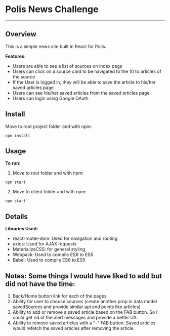 # Polis News Challenge

---

## Overview

This is a simple news site built in React for Polis.

**Features:**

* Users are able to see a list of sources on index page
* Users can click on a source card to be navigated to the 10 to articles of the source
* If the User is logged in, they will be able to save the article to his/her saved articles page
* Users can see his/her saved articles from the saved articles page
* Users can login using Google OAuth

## Install

Move to root project folder and with npm:

```
npm install
```

## Usage

**To run:**

1.  Move to root folder and with npm:

```
npm start
```

2.  Move to client folder and with npm:

```
npm start
```

## Details

**Libraries Used:**

* react-router-dom: Used for navigation and routing
* axios: Used for AJAX requests
* MaterializeCSS: for general styling
* Webpack: Used to compile ES6 to ES5
* Babel: Used to compile ES6 to ES5

## Notes: Some things I would have liked to add but did not have the time:

1.  Back/Home button link for each of the pages.
2.  Ability for user to choose sources (create another prop in data model savedSources and provide similar api end points like articles)
3.  Ability to add or remove a saved article based on the FAB button. So I could get rid of the alert messages and provide a better UX.
4.  Ability to remove saved articles with a "-" FAB button. Saved articles would refetch the saved articles after removing the article.
